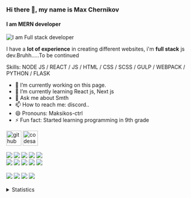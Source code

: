 ### Hi there 👋, my name is Max Chernikov
#### I am MERN developer
![I am Full stack developer](https://www.erasmuslifebudapest.com/join-us/backend-developer)

I have a **lot of experience** in creating different websites, i'm **full stack** js dev.Bruhh.....To be continued

Skills: NODE JS / REACT / JS / HTML / CSS / SCSS / GULP / WEBPACK / PYTHON / FLASK

- 🔭 I’m currently working on this page. 
- 🌱 I’m currently learning React js, Next js 
- 💬 Ask me about Smth 
- 📫 How to reach me: discord.. 
- 😄 Pronouns: Maksikos-ctrl 
- ⚡ Fun fact: Started learning programming in 9th grade 


[<img src='https://cdn.jsdelivr.net/npm/simple-icons@3.0.1/icons/github.svg' alt='github' height='40'>](https://github.com/https://github.com/Maksikos-ctrl)  [<img src='https://cdn.jsdelivr.net/npm/simple-icons@3.0.1/icons/codesandbox.svg' alt='codesandbox' height='40'>](https://codesandbox.io/u/https://codepen.io/maksikos-ctrl)  

<div>
  <div>
    <img src="https://img.shields.io/badge/HTML5-code-FF9200?style=flat-square&logo=HTML5&labelColor=black"/>
    <img src="https://img.shields.io/badge/CSS3-code-FF9200?style=flat-square&logo=CSS3&labelColor=black"/>
    <img src="https://img.shields.io/badge/Sass-code-FF9200?style=flat-square&logo=Sass&labelColor=black">
    <img src="https://img.shields.io/badge/Javascript-code-FF9200?style=flat-square&logo=Javascript&labelColor=black"/>
    <img src="https://img.shields.io/badge/React-code-FF9200?style=flat-square&logo=React&labelColor=black"><br>
    <img src="https://img.shields.io/badge/Redux-code-FF9200?style=flat-square&logo=Redux&labelColor=black">
    <img src="https://img.shields.io/badge/Node.js-FF9200?style=flat-square&logo=node.js&labelColor=black)"> 
    <img src="https://img.shields.io/badge/Express.js-404D59?style=flat-square&logo">
    <img src="https://img.shields.io/badge/Python-code-FF9200?style=flat-square&logo=Python&labelColor=black"> 
    <img src="https://img.shields.io/badge/TypeScript-code-FF9200?style=flat-square&logo=TypeScript&labelColor=black"> 
  </div><br>
  <div>
    <img src="https://img.shields.io/badge/Webpack-tool-1924B1?style=flat-square&logo=Webpack&labelColor=black">
    <img src="https://img.shields.io/badge/Figma-tool-1924B1?style=flat-square&logo=Figma&labelColor=black">
    <img src="https://img.shields.io/badge/Firebase-tool-1924B1?style=flat-square&logo=Firebase&labelColor=black">
    <img src="https://img.shields.io/badge/MongoDB-4EA94B?style=flat-square&logo=mongodb&logoColor=black">
  </div>
</div>

<br>
<details>
  <summary>Statistics</summary>
  <p>
    <img height="160em" src="https://github-readme-stats.vercel.app/api?username=Maksikos-ctrl&show_icons=true&theme=dark" />
    <img height="160em" src="https://github-readme-stats-eight-theta.vercel.app/api/top-langs/?username=Maksikos-ctrl&theme=dark&layout=compact" />
  </p>
</details>
<br>
